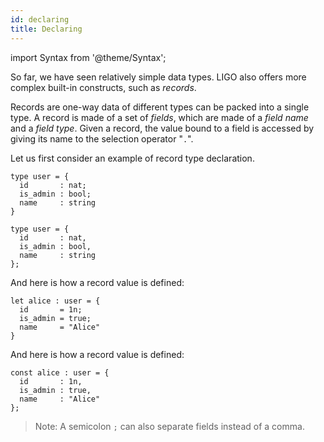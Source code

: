 ```yaml
---
id: declaring
title: Declaring
---
```


import Syntax from '@theme/Syntax';

So far, we have seen relatively simple data types. LIGO also offers
more complex built-in constructs, such as *records*.

Records are one-way data of different types can be packed into a
single type. A record is made of a set of *fields*, which are made of
a *field name* and a *field type*. Given a record, the value bound to
a field is accessed by giving its name to the selection operator
"`.`".

Let us first consider an example of record type declaration.

<Syntax syntax="cameligo">

```cameligo group=records1
type user = {
  id       : nat;
  is_admin : bool;
  name     : string
}
```

</Syntax>

<Syntax syntax="jsligo">

```jsligo group=records1
type user = {
  id       : nat,
  is_admin : bool,
  name     : string
};
```

</Syntax>

<Syntax syntax="cameligo">

And here is how a record value is defined:

```cameligo group=records1
let alice : user = {
  id       = 1n;
  is_admin = true;
  name     = "Alice"
}
```

</Syntax>

<Syntax syntax="jsligo">

And here is how a record value is defined:

```jsligo group=records1
const alice : user = {
  id       : 1n,
  is_admin : true,
  name     : "Alice"
};
```

> Note: A semicolon `;` can also separate fields instead of a
> comma.

</Syntax>
